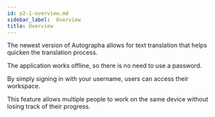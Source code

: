 ```yaml
---
id: p2-1-overview.md
sidebar_label:  Overview
title: Overview
---
```


The newest version of Autographa allows for text translation that helps quicken the translation process. 

The application works offline, so there is no need to use a password.

By simply signing in with your username, users can access their workspace.

This feature allows multiple people to work on the same device without losing track of their progress. 